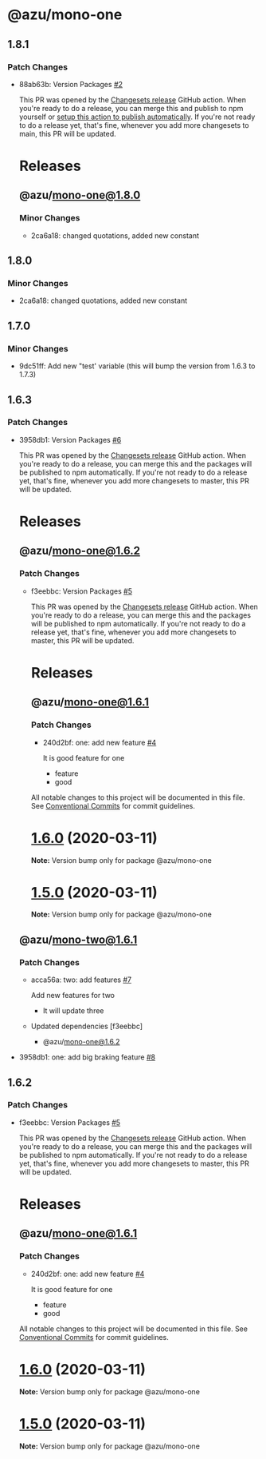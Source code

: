 # @azu/mono-one

## 1.8.1

### Patch Changes

- 88ab63b: Version Packages [#2](https://github.com/e3c-summer-worker/changeset-actions-test/pull/2)

  This PR was opened by the [Changesets release](https://github.com/changesets/action) GitHub action. When you're ready to do a release, you can merge this and publish to npm yourself or [setup this action to publish automatically](https://github.com/changesets/action#with-publishing). If you're not ready to do a release yet, that's fine, whenever you add more changesets to main, this PR will be updated.

  # Releases

  ## @azu/mono-one@1.8.0

  ### Minor Changes

  - 2ca6a18: changed quotations, added new constant

## 1.8.0

### Minor Changes

- 2ca6a18: changed quotations, added new constant

## 1.7.0

### Minor Changes

- 9dc51ff: Add new "test' variable (this will bump the version from 1.6.3 to 1.7.3)

## 1.6.3

### Patch Changes

- 3958db1: Version Packages [#6](https://github.com/azu/monorepo-release-changesets/pull/6)

  This PR was opened by the [Changesets release](https://github.com/changesets/action) GitHub action. When you're ready to do a release, you can merge this and the packages will be published to npm automatically. If you're not ready to do a release yet, that's fine, whenever you add more changesets to master, this PR will be updated.

  # Releases

  ## @azu/mono-one@1.6.2

  ### Patch Changes

  - f3eebbc: Version Packages [#5](https://github.com/azu/monorepo-release-changesets/pull/5)

    This PR was opened by the [Changesets release](https://github.com/changesets/action) GitHub action. When you're ready to do a release, you can merge this and the packages will be published to npm automatically. If you're not ready to do a release yet, that's fine, whenever you add more changesets to master, this PR will be updated.

    # Releases

    ## @azu/mono-one@1.6.1

    ### Patch Changes

    - 240d2bf: one: add new feature [#4](https://github.com/azu/monorepo-release-changesets/pull/4)

      It is good feature for one

      - feature
      - good

    All notable changes to this project will be documented in this file.
    See [Conventional Commits](https://conventionalcommits.org) for commit guidelines.

    # [1.6.0](https://github.com/azu/monorepo-release-changesets/compare/v1.5.0...v1.6.0) (2020-03-11)

    **Note:** Version bump only for package @azu/mono-one

    # [1.5.0](https://github.com/azu/monorepo-release-changesets/compare/v1.4.1...v1.5.0) (2020-03-11)

    **Note:** Version bump only for package @azu/mono-one

  ## @azu/mono-two@1.6.1

  ### Patch Changes

  - acca56a: two: add features [#7](https://github.com/azu/monorepo-release-changesets/pull/7)

    Add new features for two

    - It will update three

  - Updated dependencies [f3eebbc]
    - @azu/mono-one@1.6.2

- 3958db1: one: add big braking feature [#8](https://github.com/azu/monorepo-release-changesets/pull/8)

## 1.6.2

### Patch Changes

- f3eebbc: Version Packages [#5](https://github.com/azu/monorepo-release-changesets/pull/5)

  This PR was opened by the [Changesets release](https://github.com/changesets/action) GitHub action. When you're ready to do a release, you can merge this and the packages will be published to npm automatically. If you're not ready to do a release yet, that's fine, whenever you add more changesets to master, this PR will be updated.

  # Releases

  ## @azu/mono-one@1.6.1

  ### Patch Changes

  - 240d2bf: one: add new feature [#4](https://github.com/azu/monorepo-release-changesets/pull/4)

    It is good feature for one

    - feature
    - good

  All notable changes to this project will be documented in this file.
  See [Conventional Commits](https://conventionalcommits.org) for commit guidelines.

  # [1.6.0](https://github.com/azu/monorepo-release-changesets/compare/v1.5.0...v1.6.0) (2020-03-11)

  **Note:** Version bump only for package @azu/mono-one

  # [1.5.0](https://github.com/azu/monorepo-release-changesets/compare/v1.4.1...v1.5.0) (2020-03-11)

  **Note:** Version bump only for package @azu/mono-one
